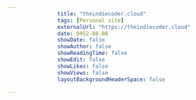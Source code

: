 ---
                title: "theindiecoder.cloud"
                tags: [Personal site]
                externalUrl: "https://theindiecoder.cloud"
                date: 9952-08-08
                showDate: false
                showAuthor: false
                showReadingTime: false
                showEdit: false
                showLikes: false
                showViews: false
                layoutBackgroundHeaderSpace: false
                ---
